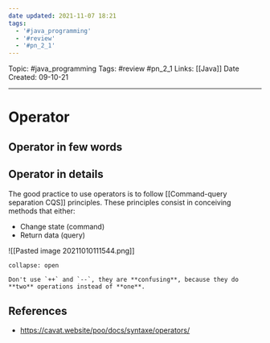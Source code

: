 ```yaml
---
date updated: 2021-11-07 18:21
tags:
  - '#java_programming'
  - '#review'
  - '#pn_2_1'
---
```


Topic: #java_programming
Tags: #review #pn_2_1
Links: [[Java]]
Date Created: 09-10-21

---

# Operator

## Operator in few words

## Operator in details

The good practice to use operators is to follow [[Command-query separation CQS]] principles. These principles consist in conceiving methods that either:

- Change state (command)
- Return data (query)

![[Pasted image 20211010111544.png]]

```ad-warning
collapse: open

Don't use `++` and `--`, they are **confusing**, because they do **two** operations instead of **one**.

```

## References

- <https://cavat.website/poo/docs/syntaxe/operators/>
